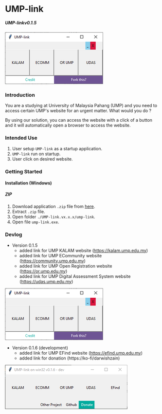 # UMP-link
##### UMP-linkv0.1.5
![v0.1.5](img/ump-link-v0.1.5.png)
### Introduction
You are a studying at University of Malaysia Pahang (UMP) and you need to access certain UMP's website for an urgent matter. What would you do ?

By using our solution, you can access the website with a click of a button and it will automatically open a browser to access the website.

### Intended Use
1. User setup ```UMP-link``` as a startup application.
2. ```UMP-link``` run on startup.
3. User click on desired website.

### Getting Started
#### Installation (Windows)
##### ZIP
1. Download application ```.zip``` file from [here](https://github.com/darwishzain/ump-link/releases/download/neo-release/UMP-Link.v0.1.5.zip).
2. Extract ```.zip``` file.
3. Open folder ```./UMP-link.vx.x.x/ump-link```.
4. Open file ```ump-link.exe```.

### Devlog
* Version 0.1.5
  - added link for UMP KALAM website (https://kalam.ump.edu.my)
  - added link for UMP ECommunity website (https://community.ump.edu.my)
  - added link for UMP Open Registration website (https://or.ump.edu.my)
  - added link for UMP Digital Assessment System website (https://udas.ump.edu.my)

![v0.1.5](img/ump-link-v0.1.5.png)

* Version 0.1.6 (development)
  - added link for UMP EFind website (https://efind.ump.edu.my)
  - added link for donation (https://ko-fi/darwishzain)

![v0.1.5](img/ump-link-v0.1.6-dev.png)
